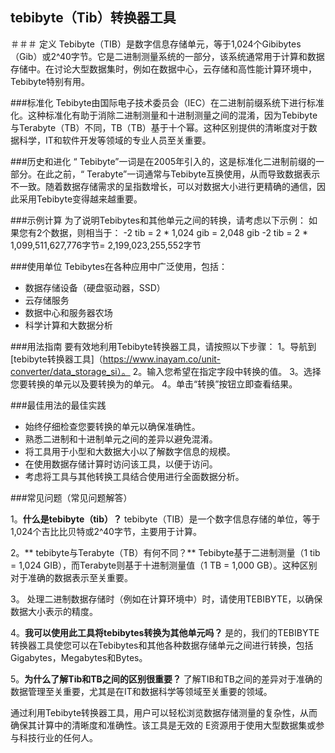 ## tebibyte（Tib）转换器工具

＃＃＃ 定义
Tebibyte（TIB）是数字信息存储单元，等于1,024个Gibibytes（Gib）或2^40字节。它是二进制测量系统的一部分，该系统通常用于计算和数据存储中。在讨论大型数据集时，例如在数据中心，云存储和高性能计算环境中，Tebibyte特别有用。

###标准化
Tebibyte由国际电子技术委员会（IEC）在二进制前缀系统下进行标准化。这种标准化有助于消除二进制测量和十进制测量之间的混淆，因为Tebibyte与Terabyte（TB）不同，TB（TB）基于十个幂。这种区别提供的清晰度对于数据科学，IT和软件开发等领域的专业人员至关重要。

###历史和进化
“ Tebibyte”一词是在2005年引入的，这是标准化二进制前缀的一部分。在此之前，“ Terabyte”一词通常与Tebibyte互换使用，从而导致数据表示不一致。随着数据存储需求的呈指数增长，可以对数据大小进行更精确的通信，因此采用Tebibyte变得越来越重要。

###示例计算
为了说明Tebibytes和其他单元之间的转换，请考虑以下示例：
如果您有2个数据，则相当于：
-2 tib = 2 * 1,024 gib = 2,048 gib
-2 tib = 2 * 1,099,511,627,776字节= 2,199,023,255,552字节

###使用单位
Tebibytes在各种应用中广泛使用，包括：
- 数据存储设备（硬盘驱动器，SSD）
- 云存储服务
- 数据中心和服务器农场
- 科学计算和大数据分析

###用法指南
要有效地利用Tebibyte转换器工具，请按照以下步骤：
1。导航到[tebibyte转换器工具]（https://www.inayam.co/unit-converter/data_storage_si）。
2。输入您希望在指定字段中转换的值。
3。选择您要转换的单元以及要转换为的单元。
4。单击“转换”按钮立即查看结果。

###最佳用法的最佳实践
- 始终仔细检查您要转换的单元以确保准确性。
- 熟悉二进制和十进制单元之间的差异以避免混淆。
- 将工具用于小型和大数据大小以了解数字信息的规模。
- 在使用数据存储计算时访问该工具，以便于访问。
- 考虑将工具与其他转换工具结合使用进行全面数据分析。

###常见问题（常见问题解答）

1。**什么是tebibyte（tib）？**
tebibyte（TIB）是一个数字信息存储的单位，等于1,024个吉比比贝特或2^40字节，主要用于计算。

2。** tebibyte与Terabyte（TB）有何不同？**
Tebibyte基于二进制测量（1 tib = 1,024 GIB），而Terabyte则基于十进制测量值（1 TB = 1,000 GB）。这种区别对于准确的数据表示至关重要。

3。
处理二进制数据存储时（例如在计算环境中）时，请使用TEBIBYTE，以确保数据大小表示的精度。

4。**我可以使用此工具将tebibytes转换为其他单元吗？**
是的，我们的TEBIBYTE转换器工具使您可以在Tebibytes和其他各种数据存储单元之间进行转换，包括Gigabytes，Megabytes和Bytes。

5。**为什么了解Tib和TB之间的区别很重要？**
了解TIB和TB之间的差异对于准确的数据管理至关重要，尤其是在IT和数据科学等领域至关重要的领域。

通过利用Tebibyte转换器工具，用户可以轻松浏览数据存储测量的复杂性，从而确保其计算中的清晰度和准确性。该工具是无效的 E资源用于使用大型数据集或参与科技行业的任何人。
